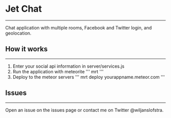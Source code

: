 # Jet Chat
---

Chat application with multiple rooms, Facebook and Twitter login, and geolocation.

## How it works
---
1. Enter your social api information in server/services.js
2. Run the application with meteorite
'''
mrt
'''
3. Deploy to the meteor servers
'''
mrt deploy yourappname.meteor.com
'''

## Issues
---
Open an issue on the issues page or contact me on Twitter @wiljanslofstra.
